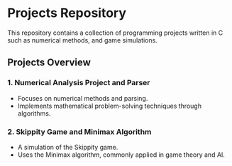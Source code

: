 # Projects Repository

This repository contains a collection of programming projects written in C such as numerical methods, and game simulations.

## Projects Overview

### 1. Numerical Analysis Project and Parser
- Focuses on numerical methods and parsing.
- Implements mathematical problem-solving techniques through algorithms.

### 2. Skippity Game and Minimax Algorithm
- A simulation of the Skippity game.
- Uses the Minimax algorithm, commonly applied in game theory and AI.
